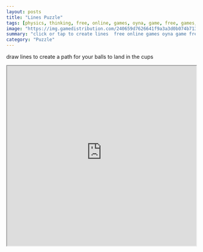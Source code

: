 ```yaml
---
layout: posts
title: "Lines Puzzle"
tags: [physics, thinking, free, online, games, oyna, game, free, games, play, play, games]
image: "https://img.gamedistribution.com/240659d7626641f9a3a3d0b074b7131a-512x384.jpeg"
summary: "click or tap to create lines  free online games oyna game free games play play games"
category: "Puzzle"
---
```


draw lines to create a path for your balls to land in the cups

<iframe width="100%" height="480px;" src="https://html5.gamedistribution.com/240659d7626641f9a3a3d0b074b7131a/"></iframe>